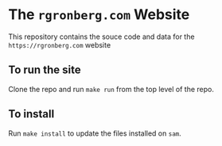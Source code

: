 # The `rgronberg.com` Website

This repository contains the souce code and data for the `https://rgronberg.com` website

## To run the site

Clone the repo and run `make run` from the top level of the repo.

## To install

Run `make install` to update the files installed on `sam`.
